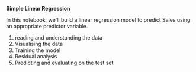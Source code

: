 **Simple Linear Regression**

In this notebook, we'll build a linear regression model to predict Sales using an appropriate predictor variable.

1. reading and understanding the data
2. Visualising the data
3. Training the model
4. Residual analysis
5. Predicting and evaluating on the test set
